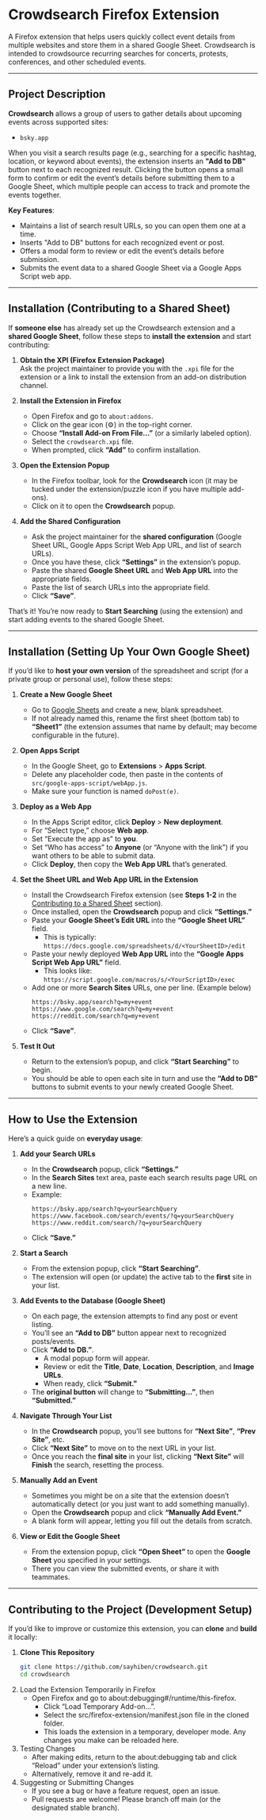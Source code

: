 # Crowdsearch Firefox Extension

A Firefox extension that helps users quickly collect event details from multiple websites and store them in a shared Google Sheet. Crowdsearch is intended to crowdsource recurring searches for concerts, protests, conferences, and other scheduled events.

---

## Project Description

**Crowdsearch** allows a group of users to gather details about upcoming events across supported sites:
- `bsky.app`

When you visit a search results page (e.g., searching for a specific hashtag, location, or keyword about events), the extension inserts an **"Add to DB"** button next to each recognized result. Clicking the button opens a small form to confirm or edit the event’s details before submitting them to a Google Sheet, which multiple people can access to track and promote the events together.

**Key Features**:
- Maintains a list of search result URLs, so you can open them one at a time.
- Inserts "Add to DB" buttons for each recognized event or post.
- Offers a modal form to review or edit the event’s details before submission.
- Submits the event data to a shared Google Sheet via a Google Apps Script web app.

---

## Installation (Contributing to a Shared Sheet)

If **someone else** has already set up the Crowdsearch extension and a **shared Google Sheet**, follow these steps to **install the extension** and start contributing:

1. **Obtain the XPI (Firefox Extension Package)**  
   Ask the project maintainer to provide you with the `.xpi` file for the extension or a link to install the extension from an add-on distribution channel.

2. **Install the Extension in Firefox**  
   - Open Firefox and go to `about:addons`.  
   - Click on the gear icon (⚙) in the top-right corner.  
   - Choose **“Install Add-on From File…”** (or a similarly labeled option).  
   - Select the `crowdsearch.xpi` file.  
   - When prompted, click **“Add”** to confirm installation.

3. **Open the Extension Popup**  
   - In the Firefox toolbar, look for the **Crowdsearch** icon (it may be tucked under the extension/puzzle icon if you have multiple add-ons).  
   - Click on it to open the **Crowdsearch** popup.

4. **Add the Shared Configuration**  
   - Ask the project maintainer for the **shared configuration** (Google Sheet URL, Google Apps Script Web App URL, and list of search URLs).  
   - Once you have these, click **“Settings”** in the extension’s popup.  
   - Paste the shared **Google Sheet URL** and **Web App URL** into the appropriate fields.  
   - Paste the list of search URLs into the appropriate field.
   - Click **“Save”**.

That’s it! You’re now ready to **Start Searching** (using the extension) and start adding events to the shared Google Sheet.

---

## Installation (Setting Up Your Own Google Sheet)

If you’d like to **host your own version** of the spreadsheet and script (for a private group or personal use), follow these steps:

1. **Create a New Google Sheet**  
   - Go to [Google Sheets](https://docs.google.com/spreadsheets/) and create a new, blank spreadsheet.  
   - If not already named this, rename the first sheet (bottom tab) to **“Sheet1”** (the extension assumes that name by default; may become configurable in the future).

2. **Open Apps Script**  
   - In the Google Sheet, go to **Extensions** > **Apps Script**.  
   - Delete any placeholder code, then paste in the contents of `src/google-apps-script/webApp.js`.  
   - Make sure your function is named `doPost(e)`.

3. **Deploy as a Web App**  
   - In the Apps Script editor, click **Deploy** > **New deployment**.  
   - For “Select type,” choose **Web app**.  
   - Set “Execute the app as” to **you**.  
   - Set “Who has access” to **Anyone** (or “Anyone with the link”) if you want others to be able to submit data.  
   - Click **Deploy**, then copy the **Web App URL** that’s generated.

4. **Set the Sheet URL and Web App URL in the Extension**  
   - Install the Crowdsearch Firefox extension (see **Steps 1-2** in the [Contributing to a Shared Sheet](#installation-contributing-to-a-shared-sheet) section).  
   - Once installed, open the **Crowdsearch** popup and click **“Settings.”**  
   - Paste your **Google Sheet’s Edit URL** into the **“Google Sheet URL”** field.  
     - This is typically:  
       `https://docs.google.com/spreadsheets/d/<YourSheetID>/edit`  
   - Paste your newly deployed **Web App URL** into the **“Google Apps Script Web App URL”** field.  
     - This looks like:  
       `https://script.google.com/macros/s/<YourScriptID>/exec`  
   - Add one or more **Search Sites** URLs, one per line. (Example below)  
     ```
     https://bsky.app/search?q=my+event
     https://www.google.com/search?q=my+event
     https://reddit.com/search?q=my+event
     ```  
   - Click **“Save”**.

5. **Test It Out**  
   - Return to the extension’s popup, and click **“Start Searching”** to begin.  
   - You should be able to open each site in turn and use the **“Add to DB”** buttons to submit events to your newly created Google Sheet.

---

## How to Use the Extension

Here’s a quick guide on **everyday usage**:

1. **Add your Search URLs**  
   - In the **Crowdsearch** popup, click **“Settings.”**  
   - In the **Search Sites** text area, paste each search results page URL on a new line.  
   - Example:  
     ```
     https://bsky.app/search?q=yourSearchQuery
     https://www.facebook.com/search/events/?q=yourSearchQuery
     https://www.reddit.com/search/?q=yourSearchQuery
     ```
   - Click **“Save.”**

2. **Start a Search**  
   - From the extension popup, click **“Start Searching”**.
   - The extension will open (or update) the active tab to the **first** site in your list.  

3. **Add Events to the Database (Google Sheet)**  
   - On each page, the extension attempts to find any post or event listing.  
   - You’ll see an **“Add to DB”** button appear next to recognized posts/events. 
   - Click **“Add to DB.”**.
     - A modal popup form will appear.  
     - Review or edit the **Title**, **Date**, **Location**, **Description**, and **Image URLs**.  
     - When ready, click **“Submit.”**  
   - The **original button** will change to **“Submitting…”**, then **“Submitted.”**

4. **Navigate Through Your List**  
   - In the **Crowdsearch** popup, you’ll see buttons for **“Next Site”**, **“Prev Site”**, etc.  
   - Click **“Next Site”** to move on to the next URL in your list.  
   - Once you reach the **final site** in your list, clicking **“Next Site”** will **Finish** the search, resetting the process.  

5. **Manually Add an Event**  
   - Sometimes you might be on a site that the extension doesn’t automatically detect (or you just want to add something manually).  
   - Open the **Crowdsearch** popup and click **“Manually Add Event.”**  
   - A blank form will appear, letting you fill out the details from scratch.  

6. **View or Edit the Google Sheet**  
   - From the extension popup, click **“Open Sheet”** to open the **Google Sheet** you specified in your settings.  
   - There you can view the submitted events, or share it with teammates.

---

## Contributing to the Project (Development Setup)

If you’d like to improve or customize this extension, you can **clone** and **build** it locally:

1. **Clone This Repository**  
   ```bash
   git clone https://github.com/sayhiben/crowdsearch.git
   cd crowdsearch
   ```
2. Load the Extension Temporarily in Firefox
    - Open Firefox and go to about:debugging#/runtime/this-firefox.
	  -	Click “Load Temporary Add-on…”.
	  -	Select the src/firefox-extension/manifest.json file in the cloned folder.
	  -	This loads the extension in a temporary, developer mode. Any changes you make can be reloaded here.
3. Testing Changes
    - After making edits, return to the about:debugging tab and click “Reload” under your extension’s listing.
    - Alternatively, remove it and re-add it.
4. Suggesting or Submitting Changes
    - If you see a bug or have a feature request, open an issue.
    - Pull requests are welcome! Please branch off main (or the designated stable branch).
